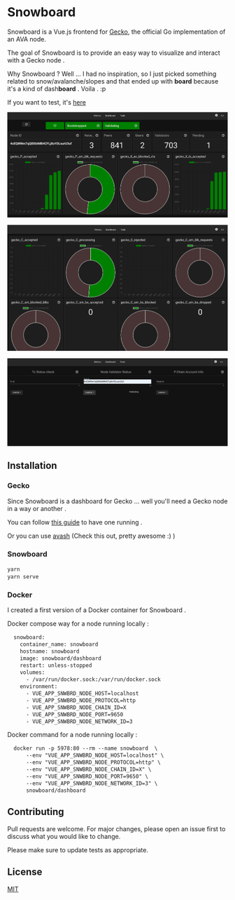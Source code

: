 # Snowboard

Snowboard is a Vue.js frontend for [Gecko](https://github.com/ava-labs/gecko), the official Go implementation of an AVA node.

The goal of Snowboard is to provide an easy way to visualize and interact with a Gecko node .

Why Snowboard ? Well ... I had no inspiration, so I just picked something related to snow/avalanche/slopes and that ended up
with **board** because it's a kind of dash**board** . Voila . :p

If you want to test, it's [here](https://snowboard-ava.herokuapp.com/)

![Screenshot of the dashboard](./scrnsht_01.png)

![Screenshot of the metrics](./scrnsht_02.png)

![Screenshot of the Tools](./scrnsht_03.png)


## Installation

### Gecko
Since Snowboard is a dashboard for Gecko ... well you'll need a Gecko node in a way or another .

You can follow [this guide](https://docs.ava.network/v1.0/en/quickstart/ava-getting-started/) to have one running .

Or you can use [avash](https://docs.ava.network/v1.0/en/tools/avash/) (Check this out, pretty awesome :) )

### Snowboard 

```bash
yarn
yarn serve
```

### Docker

I created a first version of a Docker container for Snowboard .

Docker compose way for a node running locally :
````shell script
  snowboard:
    container_name: snowboard
    hostname: snowboard
    image: snowboard/dashboard
    restart: unless-stopped
    volumes:
      - /var/run/docker.sock:/var/run/docker.sock
    environment:
      - VUE_APP_SNWBRD_NODE_HOST=localhost
      - VUE_APP_SNWBRD_NODE_PROTOCOL=http
      - VUE_APP_SNWBRD_NODE_CHAIN_ID=X
      - VUE_APP_SNWBRD_NODE_PORT=9650
      - VUE_APP_SNWBRD_NODE_NETWORK_ID=3
````

Docker command for a node running locally :
````shell script
  docker run -p 5978:80 --rm --name snowboard  \
      --env "VUE_APP_SNWBRD_NODE_HOST=localhost" \
      --env "VUE_APP_SNWBRD_NODE_PROTOCOL=http" \
      --env "VUE_APP_SNWBRD_NODE_CHAIN_ID=X" \
      --env "VUE_APP_SNWBRD_NODE_PORT=9650" \
      --env "VUE_APP_SNWBRD_NODE_NETWORK_ID=3" \
      snowboard/dashboard
````

## Contributing
Pull requests are welcome. For major changes, please open an issue first to discuss what you would like to change.

Please make sure to update tests as appropriate.

## License
[MIT](https://choosealicense.com/licenses/mit/)
